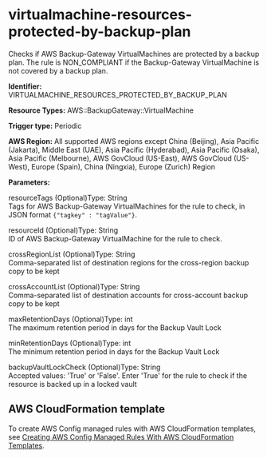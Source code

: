 # virtualmachine\-resources\-protected\-by\-backup\-plan<a name="virtualmachine-resources-protected-by-backup-plan"></a>

Checks if AWS Backup\-Gateway VirtualMachines are protected by a backup plan\. The rule is NON\_COMPLIANT if the Backup\-Gateway VirtualMachine is not covered by a backup plan\. 

**Identifier:** VIRTUALMACHINE\_RESOURCES\_PROTECTED\_BY\_BACKUP\_PLAN

**Resource Types:** AWS::BackupGateway::VirtualMachine

**Trigger type:** Periodic

**AWS Region:** All supported AWS regions except China \(Beijing\), Asia Pacific \(Jakarta\), Middle East \(UAE\), Asia Pacific \(Hyderabad\), Asia Pacific \(Osaka\), Asia Pacific \(Melbourne\), AWS GovCloud \(US\-East\), AWS GovCloud \(US\-West\), Europe \(Spain\), China \(Ningxia\), Europe \(Zurich\) Region

**Parameters:**

resourceTags \(Optional\)Type: String  
Tags for AWS Backup\-Gateway VirtualMachines for the rule to check, in JSON format `{"tagkey" : "tagValue"}`\.

resourceId \(Optional\)Type: String  
ID of AWS Backup\-Gateway VirtualMachine for the rule to check\.

crossRegionList \(Optional\)Type: String  
Comma\-separated list of destination regions for the cross\-region backup copy to be kept

crossAccountList \(Optional\)Type: String  
Comma\-separated list of destination accounts for cross\-account backup copy to be kept

maxRetentionDays \(Optional\)Type: int  
The maximum retention period in days for the Backup Vault Lock

minRetentionDays \(Optional\)Type: int  
The minimum retention period in days for the Backup Vault Lock

backupVaultLockCheck \(Optional\)Type: String  
Accepted values: 'True' or 'False'\. Enter 'True' for the rule to check if the resource is backed up in a locked vault

## AWS CloudFormation template<a name="w2aac12c33c15b9d569c17"></a>

To create AWS Config managed rules with AWS CloudFormation templates, see [Creating AWS Config Managed Rules With AWS CloudFormation Templates](aws-config-managed-rules-cloudformation-templates.md)\.